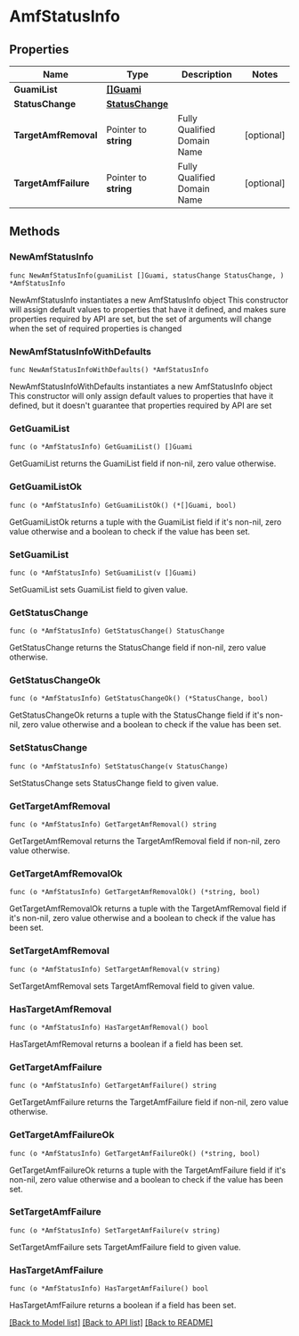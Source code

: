 # AmfStatusInfo

## Properties

Name | Type | Description | Notes
------------ | ------------- | ------------- | -------------
**GuamiList** | [**[]Guami**](Guami.md) |  | 
**StatusChange** | [**StatusChange**](StatusChange.md) |  | 
**TargetAmfRemoval** | Pointer to **string** | Fully Qualified Domain Name | [optional] 
**TargetAmfFailure** | Pointer to **string** | Fully Qualified Domain Name | [optional] 

## Methods

### NewAmfStatusInfo

`func NewAmfStatusInfo(guamiList []Guami, statusChange StatusChange, ) *AmfStatusInfo`

NewAmfStatusInfo instantiates a new AmfStatusInfo object
This constructor will assign default values to properties that have it defined,
and makes sure properties required by API are set, but the set of arguments
will change when the set of required properties is changed

### NewAmfStatusInfoWithDefaults

`func NewAmfStatusInfoWithDefaults() *AmfStatusInfo`

NewAmfStatusInfoWithDefaults instantiates a new AmfStatusInfo object
This constructor will only assign default values to properties that have it defined,
but it doesn't guarantee that properties required by API are set

### GetGuamiList

`func (o *AmfStatusInfo) GetGuamiList() []Guami`

GetGuamiList returns the GuamiList field if non-nil, zero value otherwise.

### GetGuamiListOk

`func (o *AmfStatusInfo) GetGuamiListOk() (*[]Guami, bool)`

GetGuamiListOk returns a tuple with the GuamiList field if it's non-nil, zero value otherwise
and a boolean to check if the value has been set.

### SetGuamiList

`func (o *AmfStatusInfo) SetGuamiList(v []Guami)`

SetGuamiList sets GuamiList field to given value.


### GetStatusChange

`func (o *AmfStatusInfo) GetStatusChange() StatusChange`

GetStatusChange returns the StatusChange field if non-nil, zero value otherwise.

### GetStatusChangeOk

`func (o *AmfStatusInfo) GetStatusChangeOk() (*StatusChange, bool)`

GetStatusChangeOk returns a tuple with the StatusChange field if it's non-nil, zero value otherwise
and a boolean to check if the value has been set.

### SetStatusChange

`func (o *AmfStatusInfo) SetStatusChange(v StatusChange)`

SetStatusChange sets StatusChange field to given value.


### GetTargetAmfRemoval

`func (o *AmfStatusInfo) GetTargetAmfRemoval() string`

GetTargetAmfRemoval returns the TargetAmfRemoval field if non-nil, zero value otherwise.

### GetTargetAmfRemovalOk

`func (o *AmfStatusInfo) GetTargetAmfRemovalOk() (*string, bool)`

GetTargetAmfRemovalOk returns a tuple with the TargetAmfRemoval field if it's non-nil, zero value otherwise
and a boolean to check if the value has been set.

### SetTargetAmfRemoval

`func (o *AmfStatusInfo) SetTargetAmfRemoval(v string)`

SetTargetAmfRemoval sets TargetAmfRemoval field to given value.

### HasTargetAmfRemoval

`func (o *AmfStatusInfo) HasTargetAmfRemoval() bool`

HasTargetAmfRemoval returns a boolean if a field has been set.

### GetTargetAmfFailure

`func (o *AmfStatusInfo) GetTargetAmfFailure() string`

GetTargetAmfFailure returns the TargetAmfFailure field if non-nil, zero value otherwise.

### GetTargetAmfFailureOk

`func (o *AmfStatusInfo) GetTargetAmfFailureOk() (*string, bool)`

GetTargetAmfFailureOk returns a tuple with the TargetAmfFailure field if it's non-nil, zero value otherwise
and a boolean to check if the value has been set.

### SetTargetAmfFailure

`func (o *AmfStatusInfo) SetTargetAmfFailure(v string)`

SetTargetAmfFailure sets TargetAmfFailure field to given value.

### HasTargetAmfFailure

`func (o *AmfStatusInfo) HasTargetAmfFailure() bool`

HasTargetAmfFailure returns a boolean if a field has been set.


[[Back to Model list]](../README.md#documentation-for-models) [[Back to API list]](../README.md#documentation-for-api-endpoints) [[Back to README]](../README.md)


